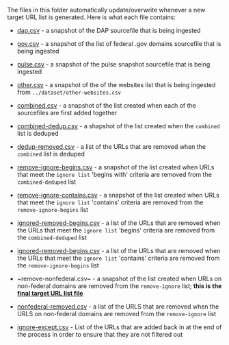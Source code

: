 The files in this folder automatically update/overwrite whenever a new target URL list is generated. Here is what each file contains:

- [dap.csv](https://github.com/GSA/federal-website-index/blob/main/data/snapshots/dap.csv) - a snapshot of the DAP sourcefile that is being ingested
- [gov.csv](https://github.com/GSA/federal-website-index/blob/main/data/snapshots/gov.csv) - a snapshot of the list of federal .gov domains sourcefile that is being ingested
- [pulse.csv](https://github.com/GSA/federal-website-index/blob/main/data/snapshots/pulse.csv) - a snapshot of the pulse snapshot sourcefile that is being ingested
- [other.csv](https://github.com/GSA/federal-website-index/blob/main/data/snapshots/other.csv) - a snapshot of the of the websites list that is being ingested from `../dataset/other-websites.csv`
- [combined.csv](https://github.com/GSA/federal-website-index/blob/main/data/snapshots/combined.csv) - a snapshot of the list created when each of the sourcefiles are first added together
- [combined-dedup.csv](https://github.com/GSA/federal-website-index/blob/main/data/snapshots/combined-dedup.csv) - a shapshot of the list created when the `combined` list is deduped
- [dedup-removed.csv](https://github.com/GSA/federal-website-index/blob/main/data/snapshots/dedup-removed.csv) - a list of the URLs that are removed when the `combined` list is deduped
- [remove-ignore-begins.csv](https://github.com/GSA/federal-website-index/blob/main/data/snapshots/remove-ignore-begins.csv) - a snapshot of the list created when URLs that meet the `ignore list` 'begins with' criteria are removed from the `combined-deduped` list
- [remove-ignore-contains.csv](https://github.com/GSA/federal-website-index/blob/main/data/snapshots/remove-ignore-contains.csv) - a snapshot of the list created when URLs that meet the `ignore list` 'contains' criteria are removed from the `remove-ignore-begins` list
- [ignored-removed-begins.csv](https://github.com/GSA/federal-website-index/blob/main/data/snapshots/ignored-removed-begins.csv) - a list of the URLs that are removed when the URLs that meet the `ignore list` 'begins' criteria are removed from the `combined-deduped` list
- [ignored-removed-begins.csv](https://github.com/GSA/federal-website-index/blob/main/data/snapshots/ignored-removed-begins.csv) - a list of the URLs that are removed when the URLs that meet the `ignore list` 'contains' criteria are removed from the `remove-ignore-begins` list
- ~remove-nonfederal.csv~ - a snapshot of the list created when URLs on non-federal domains are removed from the `remove-ignore` list; **this is the [final target URL list file](https://github.com/GSA/federal-website-index/blob/main/data/site-scanning-target-url-list.csv)**
- [nonfederal-removed.csv](https://github.com/GSA/federal-website-index/blob/main/data/snapshots/nonfederal-removed.csv) - a list of the URLS that are removed when the URLS on non-federal domains are removed from the `remove-ignore` list


- [ignore-except.csv](https://github.com/GSA/federal-website-index/blob/main/criteria/ignore-except.csv) - List of the URLs that are added back in at the end of the process in order to ensure that they are not filtered out  
